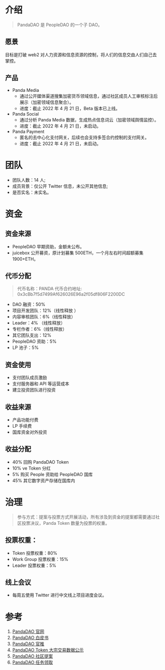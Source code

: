 # 介绍

> PandaDAO 是 PeopleDAO 的⼀个⼦ DAO。

## 愿景

目标是打破 web2 对人力资源和信息资源的控制，将人们的信息交由人们自己去掌控。

## 产品

- Panda Media
  - 通过公开媒体渠道搜集加密货币领域信息，通过社区成员人工审核标注后展示（加密领域信息聚合）。
  - 进度：截止 2022 年 4 月 21 日，Beta 版本已上线。
- Panda Social
  - 通过分析 Panda Media 数据，生成热点信息词云（加密领域舆情监控）。
  - 进度：截止 2022 年 4 月 21 日，未启动。
- Panda Payment
  - 匿名的去中心化支付网关，后续也会支持多签合约控制的支付网关。
  - 进度：截止 2022 年 4 月 21 日，未启动。

# 团队

- 团队人数：14 人;
- 成员背景：仅公开 Twitter 信息，未公开其他信息;
- 是否实名：未实名。

# 资金

## 资金来源

- PeopleDAO 早期资助，金额未公布。
- juicebox 公开募资，原计划募集 500ETH，一个月左右时间超额募集 1900+ETH。

## 代币分配

> 代币名称：PANDA
> 代币合约地址: 0x3cBb7f5d7499Af626026E96a2f05df806F2200DC

- DAO 融资：50%
- 项目开发团队：12%（线性释放 ）
- 内容审核团队：6%（线性释放）
- Leader：4% （线性释放）
- 专栏作者：6%（线性释放）
- 其它团队支出：12%
- PeopleDAO 资助：5%
- LP 池子：5%

## 资金使用

- 支付团队成员激励
- 支付服务器和 API 等运营成本
- 建立投资团队进行投资

## 收益来源

- 产品功能付费
- LP 手续费
- 国库资金对外投资

## 收益分配

- 40% 回购 PandaDAO Token
- 10% ve Token 分红
- 5% 购买 People 资助给 PeopleDAO 国库
- 45% 其它数字资产存储在国库内

# 治理

> 参与方式：提案与投票方式开展活动，所有涉及到资金的提案都需要通过社区投票决议，Panda Token 数量为投票的权重。

## 投票权重：

- Token 投票权重：80%
- Work Group 投票权重：15%
- Leader 投票权重：5%

## 线上会议

- 每周五使用 Twitter 进行中文线上项目进度会议。

# 参考

1. [PandaDAO 官网](https://www.pandadao.info/)
2. [PandaDAO 白皮书](https://mirror.xyz/0xA62F8ABb12094F5651C8bA7222A0dC1034Ca4B20/hGA28-w9anSXsWgh7CqZYk_EFbfWE985txsKPvD6L4k)
3. [PandaDAO 官推](https://twitter.com/PandaDAO_Office)
4. [PandaDAO Token 大宗交易数据公示](https://twitter.com/DeFinder_E)
5. [PandaDAO 社区提案](https://snapshot.org/#/panda-dao.eth)
6. [PandaDAO 任务领取](https://app.dework.xyz/pandadao)
